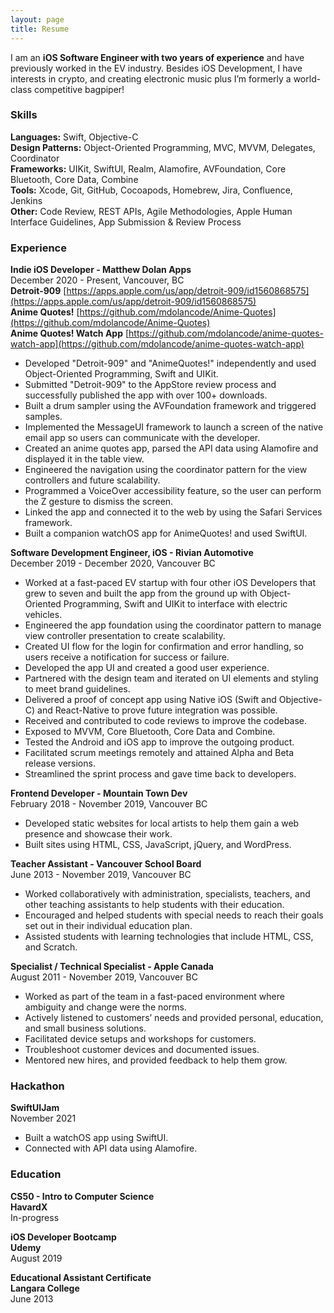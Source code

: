 ```yaml
---
layout: page
title: Resume
---
```


I am an **iOS Software Engineer with two years of experience** and have previously worked in the EV industry. Besides iOS Development, I have interests in crypto, and creating electronic music plus I’m formerly a world-class competitive bagpiper!

### Skills
**Languages:** Swift, Objective-C  
**Design Patterns:** Object-Oriented Programming, MVC, MVVM, Delegates, Coordinator  
**Frameworks:** UIKit, SwiftUI, Realm, Alamofire, AVFoundation, Core Bluetooth, Core Data, Combine   
**Tools:** Xcode, Git, GitHub, Cocoapods, Homebrew, Jira, Confluence, Jenkins  
**Other:** Code Review, REST APIs, Agile Methodologies, Apple Human Interface Guidelines, App Submission & Review Process  

### Experience
**Indie iOS Developer - Matthew Dolan Apps**  
December 2020 - Present, Vancouver, BC  
**Detroit-909** [https://apps.apple.com/us/app/detroit-909/id1560868575](https://apps.apple.com/us/app/detroit-909/id1560868575)  
**Anime Quotes!** [https://github.com/mdolancode/Anime-Quotes](https://github.com/mdolancode/Anime-Quotes)    
**Anime Quotes! Watch App** [https://github.com/mdolancode/anime-quotes-watch-app](https://github.com/mdolancode/anime-quotes-watch-app)    
* Developed "Detroit-909" and "AnimeQuotes!" independently and used Object-Oriented Programming,
Swift and UIKit.
* Submitted "Detroit-909" to the AppStore review process and successfully published the app with
over 100+ downloads.
* Built a drum sampler using the AVFoundation framework and triggered samples.
* Implemented the MessageUI framework to launch a screen of the native email app so users can
communicate with the developer.
* Created an anime quotes app, parsed the API data using Alamofire and displayed it in the table view.
* Engineered the navigation using the coordinator pattern for the view controllers and future scalability.
* Programmed a VoiceOver accessibility feature, so the user can perform the Z gesture to dismiss the
screen.
* Linked the app and connected it to the web by using the Safari Services framework.
* Built a companion watchOS app for AnimeQuotes! and used SwiftUI.

**Software Development Engineer, iOS - Rivian Automotive**  
December 2019 - December 2020, Vancouver BC
* Worked at a fast-paced EV startup with four other iOS Developers that grew to seven and built the app from the ground up with Object-Oriented Programming, Swift and UIKit to interface with electric vehicles.
* Engineered the app foundation using the coordinator pattern to manage view controller presentation to create scalability.
* Created UI flow for the login for confirmation and error handling, so users receive a notification for success or failure.
* Developed the app UI and created a good user experience.
* Partnered with the design team and iterated on UI elements and styling to meet brand guidelines.
* Delivered a proof of concept app using Native iOS (Swift and Objective-C) and React-Native to prove future integration was possible.
* Received and contributed to code reviews to improve the codebase.
* Exposed to MVVM, Core Bluetooth, Core Data and Combine.
* Tested the Android and iOS app to improve the outgoing product.
* Facilitated scrum meetings remotely and attained Alpha and Beta release versions.
* Streamlined the sprint process and gave time back to developers.

**Frontend Developer - Mountain Town Dev**  
February 2018 - November 2019, Vancouver BC
* Developed static websites for local artists to help them gain a web presence and showcase their work.
* Built sites using HTML, CSS, JavaScript, jQuery, and WordPress.

**Teacher Assistant - Vancouver School Board**  
June 2013 - November 2019, Vancouver BC
* Worked collaboratively with administration, specialists, teachers, and other teaching assistants to help
students with their education.
* Encouraged and helped students with special needs to reach their goals set out in their individual
education plan.
* Assisted students with learning technologies that include HTML, CSS, and Scratch.

**Specialist / Technical Specialist - Apple Canada**  
August 2011 - November 2019, Vancouver BC
* Worked as part of the team in a fast-paced environment where ambiguity and change were the norms. 
* Actively listened to customers’ needs and provided personal, education, and small business solutions. 
* Facilitated device setups and workshops for customers.
* Troubleshoot customer devices and documented issues.
* Mentored new hires, and provided feedback to help them grow.

### Hackathon
**SwiftUIJam**  
November 2021
* Built a watchOS app using SwiftUI.
* Connected with API data using Alamofire.

### Education
**CS50 - Intro to Computer Science**  
**HavardX**  
In-progress  

**iOS Developer Bootcamp**   
**Udemy**  
August 2019  

**Educational Assistant Certificate**   
**Langara College**  
June 2013